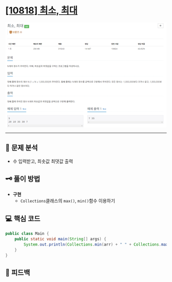 # [[10818] 최소, 최대](https://www.acmicpc.net/problem/10818)

![1.png](img%2F1.png)

***

## 📃 문제 분석

- 수 입력받고, 최솟값 최댓값 출력

## 🗝️ 풀이 방법

- **구현**
  - ```Collections```클래스의 ```max()```, ```min()```함수 이용하기

## 💻 핵심 코드

```java
public class Main {
    public static void main(String[] args) {
        System.out.println(Collections.min(arr) + " " + Collections.max(arr));
    }
}
```

## 📌 피드백

